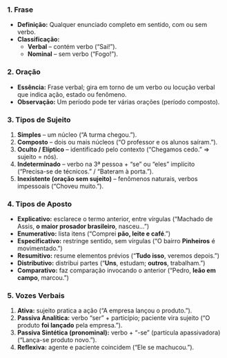 ### 1. Frase

- **Definição:** Qualquer enunciado completo em sentido, com ou sem verbo.
- **Classificação:**
    - **Verbal** – contém verbo (“Sai!”).
    - **Nominal** – sem verbo (“Fogo!”).

### 2. Oração

- **Essência:** Frase verbal; gira em torno de um verbo ou locução verbal que indica ação, estado ou fenômeno.
- **Observação:** Um período pode ter várias orações (período composto).
### 3. Tipos de Sujeito

1. **Simples** – um núcleo (“A turma chegou.”).
2. **Composto** – dois ou mais núcleos (“O professor e os alunos saíram.”).
3. **Oculto / Elíptico** – identificado pelo contexto (“Chegamos cedo.” ⇒ sujeito = nós).
4. **Indeterminado** – verbo na 3ª pessoa + “se” ou “eles” implícito (“Precisa-se de técnicos.” / “Bateram à porta.”).
5. **Inexistente (oração sem sujeito)** – fenômenos naturais, verbos impessoais (“Choveu muito.”).

### 4. Tipos de Aposto

- **Explicativo:** esclarece o termo anterior, entre vírgulas (“Machado de Assis, **o maior prosador brasileiro**, nasceu…”)
- **Enumerativo:** lista itens (“Comprei **pão, leite e café**.”)
- **Especificativo:** restringe sentido, sem vírgulas (“O bairro **Pinheiros** é movimentado.”)
- **Resumitivo:** resume elementos prévios (“**Tudo isso**, veremos depois.”)
- **Distributivo:** distribui partes (“**Uns**, estudam; **outros**, trabalham.”)
- **Comparativo:** faz comparação invocando o anterior (“Pedro, **leão em campo**, marcou.”)

### 5. Vozes Verbais

1. **Ativa:** sujeito pratica a ação (“A empresa lançou o produto.”).
2. **Passiva Analítica:** verbo “ser” + particípio; paciente vira sujeito (“O produto **foi lançado** pela empresa.”).
3. **Passiva Sintética (pronominal):** verbo + “-se” (partícula apassivadora) (“Lança-se produto novo.”).
4. **Reflexiva:** agente e paciente coincidem (“Ele se machucou.”).